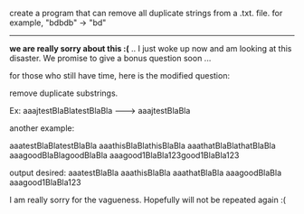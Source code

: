 

create a program that can remove all duplicate strings from a .txt. file. for example, "bdbdb" -> "bd"

* * *

**we are really sorry about this :(** .. I just woke up now and am looking at this disaster. We promise to give a bonus question soon ...

for those who still have time, here is the modified question:

remove duplicate substrings.

Ex: aaajtestBlaBlatestBlaBla ---> aaajtestBlaBla

another example:

aaatestBlaBlatestBlaBla aaathisBlaBlathisBlaBla aaathatBlaBlathatBlaBla aaagoodBlaBlagoodBlaBla aaagood1BlaBla123good1BlaBla123

output desired: aaatestBlaBla aaathisBlaBla aaathatBlaBla aaagoodBlaBla aaagood1BlaBla123

I am really sorry for the vagueness. Hopefully will not be repeated again :(

